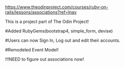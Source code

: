 https://www.theodinproject.com/courses/ruby-on-rails/lessons/associations?ref=lnav

This is a project part of The Odin Project!

#Added RubyGems(bootstrap4, simple_form, devise)

#Users can now Sign In, Log out and edit their accounts.

#Remodeled Event Model!


!!!NEED to figure out associations now!